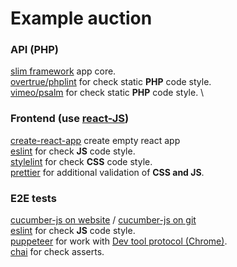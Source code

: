 # Example auction
### API (PHP)
[slim framework](https://github.com/slimphp/Slim) app core. \
[overtrue/phplint](https://github.com/overtrue/phplint) for check static <b>PHP</b> code style. \
[vimeo/psalm](https://github.com/vimeo/psalm) for check static <b>PHP</b> code style. \

### Frontend (use [react-JS](https://ru.reactjs.org/))
[create-react-app](https://github.com/facebook/create-react-app) create empty react app \
[eslint](https://eslint.org/) for check <b>JS</b> code style. \
[stylelint](https://github.com/stylelint/stylelint) for check <b>CSS</b> code style. \
[prettier](https://prettier.io/) for additional validation of <b>CSS and JS</b>.

### E2E tests
[cucumber-js on website](https://cucumber.io/docs/installation/javascript/) / [cucumber-js on git](https://github.com/cucumber/cucumber-js/) \
[eslint](https://eslint.org/) for check <b>JS</b> code style. \
[puppeteer](https://github.com/puppeteer/puppeteer) for work with [Dev tool protocol (Chrome)](https://chromedevtools.github.io/devtools-protocol/#:~:text=The%20Chrome%20DevTools%20Protocol%20allows,the%20team%20maintains%20its%20API). \
[chai](https://github.com/chaijs/chai) for check asserts.
